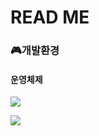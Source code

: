 # READ ME

### 🎮개발환경
#### 운영체제
<P><img src="https://img.shields.io/badge/Windows-0078D6?style=flat-square&logo=Windows&logoColor=white"/></P>
<img src="https://img.shields.io/badge/MySQL 8.0.29-4479A1?style=flat-square&logo=MySQL&logoColor=white"/>



